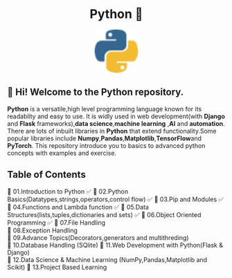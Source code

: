 <h1 align="center">Python 🐍 </h1> 
 <p align="center"><a href="https://www.python.org"><img src="python.svg" width="100"> </a></p> 

 
 ## :wave: Hi! Welcome to the Python repository.  
 **Python** is a versatile,high level programming language known for its readablity and easy to use.
 It is widly used in web development(with **Django** and **Flask** frameworks),**data science**,**machine learning** ,**AI** and **automation**.
 There are lots of inbuilt libraries in **Python** that extend functionality.Some popular libraries include **Numpy**,**Pandas**,**Matplotlib**,**TensorFlow**and **PyTorch**.
 This repository introduce you to basics to advanced python concepts with examples and exercise.

 ## Table of Contents
 📌 01.Introduction to Python  ✅
 📌 02.Python Basics(Datatypes,strings,operators,control flow)  ✅
 📌 03.Pip and Modules  ✅
 📌 04.Functions and Lambda function  ✅
 📌 05.Data Structures(lists,tuples,dictionaries and sets)  ✅
 📌 06.Object Oriented Programming  ✅
 📌 07.File Handling  
 📌 08.Exception Handling   
 📌 09.Advance Topics(Decorators,generators and multithreding)  
 📌 10.Database Handling (SQlite) 
 📌 11.Web Development with Python(Flask & Django)  
 📌 12.Data Science & Machine Learning (NumPy,Pandas,Matplotlib and Scikit)
 📌 13.Project Based Learning 
 
 
 
 
 
